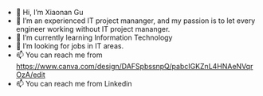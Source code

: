 - 👋 Hi, I’m Xiaonan Gu
- 👀 I’m an experienced IT project mananger, and my passion is to let every engineer working without IT project mananger.
- 🌱 I’m currently learning Information Technology
- 💞️ I’m looking for jobs in IT areas.
- 📫 You can reach me from https://www.canva.com/design/DAFSpbssnpQ/pabcIGKZnL4HNAeNVqrOzA/edit
- 📫 You can reach me from Linkedin
<!---
pipeapplenan/pipeapplenan is a ✨ special ✨ repository because its `README.md` (this file) appears on your GitHub profile.
You can click the Preview link to take a look at your changes.
--->



